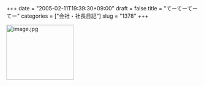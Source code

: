 +++
date = "2005-02-11T19:39:30+09:00"
draft = false
title = "てーてーてーてー"
categories = ["会社・社長日記"]
slug = "1378"
+++

<img src="http://ieiriblog.jugem.cc/?image=4127" class="pict" width="176" height="144" alt="image.jpg" />
&nbsp;
